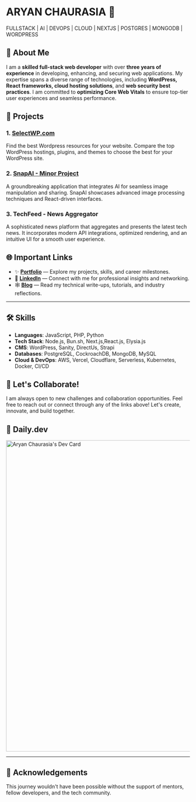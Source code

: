 # ARYAN CHAURASIA 👾
FULLSTACK | AI | DEVOPS | CLOUD | NEXTJS | POSTGRES | MONGODB | WORDPRESS

## 🚀 About Me

I am a **skilled full-stack web developer** with over **three years of experience** in developing, enhancing, and securing web applications. My expertise spans a diverse range of technologies, including **WordPress, React frameworks, cloud hosting solutions**, and **web security best practices**. I am committed to **optimizing Core Web Vitals** to ensure top-tier user experiences and seamless performance.

## 💼 Projects

### 1. [SelectWP.com](https://selectwp.com/)
Find the best Wordpress resources for your website. Compare the top WordPress hostings, plugins, and themes to choose the best for your WordPress site.

### 2. [SnapAI - Minor Project](https://github.com/kulterryan/snapai)
A groundbreaking application that integrates AI for seamless image manipulation and sharing. SnapAI showcases advanced image processing techniques and React-driven interfaces.

### 3. **TechFeed - News Aggregator**
A sophisticated news platform that aggregates and presents the latest tech news. It incorporates modern API integrations, optimized rendering, and an intuitive UI for a smooth user experience.

## 🌐 Important Links

- ✨ **[Portfolio](https://aryn.tech)** — Explore my projects, skills, and career milestones.
- 🤖 **[LinkedIn](https://linkedin.com/in/thehungrybird/)** — Connect with me for professional insights and networking.
- 🕸️ **[Blog](https://code.aryn.tech/)** — Read my technical write-ups, tutorials, and industry reflections.

---

## 🛠️ Skills

- **Languages**: JavaScript, PHP, Python
- **Tech Stack**: Node.js, Bun.sh, Next.js,React.js, Elysia.js
- **CMS**: WordPress, Sanity, DirectUs, Strapi
- **Databases**: PostgreSQL, CockroachDB, MongoDB, MySQL
- **Cloud & DevOps**: AWS, Vercel, Cloudflare, Serverless, Kubernetes, Docker, CI/CD

## 🤝 Let's Collaborate!

I am always open to new challenges and collaboration opportunities. Feel free to reach out or connect through any of the links above! Let's create, innovate, and build together.

## 🤩 Daily.dev
<a href="https://app.daily.dev/thehungrybird"><img src="https://api.daily.dev/devcards/v2/2SY0omEGj.png?type=wide&r=jtp" width="850" alt="Aryan Chaurasia's Dev Card"/></a>

---

## 📢 Acknowledgements

This journey wouldn't have been possible without the support of mentors, fellow developers, and the tech community.
